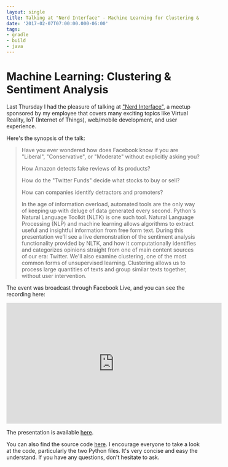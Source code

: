 ```yaml
---
layout: single
title: Talking at "Nerd Interface" - Machine Learning for Clustering & Sentiment Analysis
date: '2017-02-07T07:00:00.000-06:00'
tags:
- gradle
- build
- java
---
```


# Machine Learning: Clustering & Sentiment Analysis

Last Thursday I had the pleasure of talking at ["Nerd Interface"](https://www.meetup.com/NerdInterface/), a meetup sponsored by my employee that covers many exciting topics like Virtual Reality, IoT (Internet of Things), web/mobile development, and user experience.
 
Here's the synopsis of the talk:

> Have you ever wondered how does Facebook know if you are "Liberal", "Conservative", or "Moderate" without explicitly asking you? 
>
> How Amazon detects fake reviews of its products?
>
> How do the "Twitter Funds" decide what stocks to buy or sell?
>
> How can companies identify detractors and promoters?
>
> In the age of information overload, automated tools are the only way of keeping up with deluge of data generated every second. Python's Natural Language Toolkit (NLTK) is one such tool.
> Natural Language Processing (NLP) and machine learning allows algorithms to extract useful and insightful information from free form text.
> During this presentation we'll see a live demonstration of the sentiment analysis functionality provided by NLTK, and how it computationally identifies and categorizes opinions straight from one of main content sources of our era: Twitter.
> We'll also examine clustering, one of the most common forms of unsupervised learning.  Clustering allows us to process large quantities of texts and group similar texts together, without user intervention. 
 
 
The event was broadcast through Facebook Live, and you can see the recording here:

<iframe src="https://www.facebook.com/plugins/video.php?href=https%3A%2F%2Fwww.facebook.com%2FTheNerdery%2Fvideos%2F1444941262203618%2F&show_text=0&width=560" width="560" height="315" style="border:none;overflow:hidden" scrolling="no" frameborder="0" allowTransparency="true" allowFullScreen="true"></iframe>


The presentation is available [here](https://docs.google.com/presentation/d/1iod4I9O-dHCojJnlq4yU5UVKGRZSDkjQLu4CBIZkCus/edit#slide=id.p).

You can also find the source code [here](https://github.com/aolarte/nerd_sentiment). I encourage everyone to take a look at the code, particularly the two Python files. It's very concise and easy the understand. If you have any questions, don't hesitate to ask.